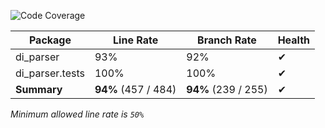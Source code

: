 ![Code Coverage](https://img.shields.io/badge/Code%20Coverage-94%25-success?style=flat)

Package | Line Rate | Branch Rate | Health
-------- | --------- | ----------- | ------
di_parser | 93% | 92% | ✔
di_parser.tests | 100% | 100% | ✔
**Summary** | **94%** (457 / 484) | **94%** (239 / 255) | ✔

_Minimum allowed line rate is `50%`_
